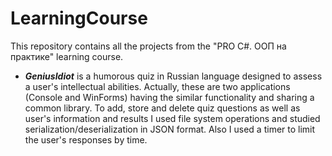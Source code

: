 # LearningCourse
This repository contains all the projects from the "PRO C#. ООП на практике" learning course.  
- **_GeniusIdiot_** is a humorous quiz in Russian language designed to assess a user's intellectual abilities. Actually, these are two applications (Console and WinForms) having the similar functionality and sharing a common library. To add, store and delete quiz questions as well as user's information and results I used file system operations and studied serialization/deserialization in JSON format. Also I used a timer to limit the user's responses by time.
